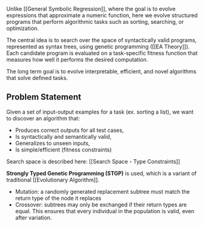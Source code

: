 Unlike [[General Symbolic Regression]], where the goal is to evolve expressions that approximate a numeric function, here we evolve structured programs that perform algorithmic tasks such as sorting, searching, or optimization.

The central idea is to search over the space of syntactically valid programs, represented as syntax trees, using genetic programming ([[EA Theory]]). Each candidate program is evaluated on a task-specific fitness function that measures how well it performs the desired computation.

The long term goal is to evolve interpretable, efficient, and novel algorithms that solve defined tasks. 
## Problem Statement
Given a set of input-output examples for a task (ex. sorting a list), we want to discover an algorithm that:
- Produces correct outputs for all test cases,
- Is syntactically and semantically valid,
- Generalizes to unseen inputs,
- Is simple/efficient (fitness constraints)

Search space is described here: [[Search Space - Type Constraints]]

**Strongly Typed Genetic Programming (STGP)** is used, which is a variant of traditional [[Evolutionary Algorithm]].
- Mutation: a randomly generated replacement subtree must match the return type of the node it replaces
- Crossover: subtrees may only be exchanged if their return types are equal.
This ensures that every individual in the population is valid, even after variation.

